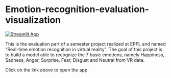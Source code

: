 # Emotion-recognition-evaluation-visualization
[![Streamlit App](https://static.streamlit.io/badges/streamlit_badge_black_white.svg)](https://share.streamlit.io/dioday45/emotion-recognition-evaluation-visualization/main)

This is the evaluation part of a semester project realized at EPFL and named "Real-time emotion recognition in virtual reality". The goal of this project is to build a model able to recognize the 7 basic emotions, namely Happiness, Sadness, Anger, Surprise, Fear, Disgust and Neutral from VR data.

Click on the link above to open the app.
